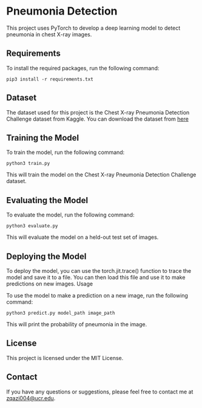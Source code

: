 # Pneumonia Detection

This project uses PyTorch to develop a deep learning model to detect pneumonia in chest X-ray images.


## Requirements

To install the required packages, run the following command:

`pip3 install -r requirements.txt`

## Dataset

The dataset used for this project is the Chest X-ray Pneumonia Detection Challenge dataset from Kaggle. You can download the dataset from [here](https://www.kaggle.com/datasets/lasaljaywardena/pneumonia-chest-x-ray-dataset)

## Training the Model

To train the model, run the following command:

`python3 train.py`

This will train the model on the Chest X-ray Pneumonia Detection Challenge dataset.

## Evaluating the Model

To evaluate the model, run the following command:

`python3 evaluate.py`

This will evaluate the model on a held-out test set of images.

## Deploying the Model

To deploy the model, you can use the torch.jit.trace() function to trace the model and save it to a file. You can then load this file and use it to make predictions on new images.
Usage

To use the model to make a prediction on a new image, run the following command:

`python3 predict.py model_path image_path`

This will print the probability of pneumonia in the image.

## License

This project is licensed under the MIT License.

## Contact

If you have any questions or suggestions, please feel free to contact me at zqazi004@ucr.edu.